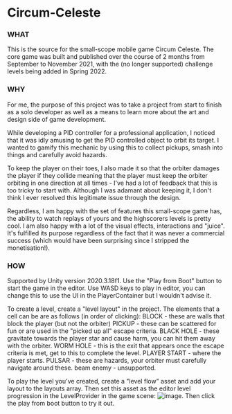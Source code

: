 # Circum-Celeste

### WHAT
This is the source for the small-scope mobile game Circum Celeste. The core game was built and published over the course of 2 months from September to November 2021, with the (no longer supported) challenge levels being added in Spring 2022.


### WHY
For me, the purpose of this project was to take a project from start to finish as a solo developer as well as a means to learn more about the art and design side of game development.

While developing a PID controller for a professional application, I noticed that it was idly amusing to get the PID controlled object to orbit its target. I wanted to gamify this mechanic by using this to collect pickups, smash into things and carefully avoid hazards.

To keep the player on their toes, I also made it so that the orbiter damages the player if they collide meaning that the player must keep the orbiter orbiting in one direction at all times - I've had a lot of feedback that this is too tricky to start with. Although I was adamant about keeping it, I don't think I ever resolved this legitimate issue through the design.

Regardless, I am happy with the set of features this small-scope game has, the ability to watch replays of yours and the highscorers levels is pretty cool. I am also happy with a lot of the visual effects, interactions and "juice". It's fulfilled its purpose regardless of the fact that it was never a commercial success (which would have been surprising since I stripped the monetisation!).

### HOW
Supported by Unity version 2020.3.18f1. Use the "Play from Boot" button to start the game in the editor. Use WASD keys to play in editor, you can change this to use the UI in the PlayerContainer but I wouldn't advise it. 

To create a level, create a "level layout" in the project.
The elements that a cell can be are as follows (in order of clicking):
BLOCK - these are walls that block the player (but not the orbiter)
PICKUP - these can be scattered for fun or are used in the "picked up all" escape criteria.
BLACK HOLE - these gravitate towards the player star and cause harm, you can hit them away with the orbiter.
WORM HOLE - this is the exit that appears once the escape criteria is met, get to this to complete the level.
PLAYER START - where the player starts.
PULSAR - these are hazards, your orbiter must carefully navigate around these.
beam enemy - unsupported.

To play the level you've created, create a "level flow" asset and add your layout to the layouts array. Then set this asset as the editor level progression in the LevelProvider in the game scene: ![image](https://github.com/jackmw94/Circum-Celeste/assets/22613988/64c04203-927c-43ce-8758-5214f0c645fc). Then click the play from boot button to try it out.
